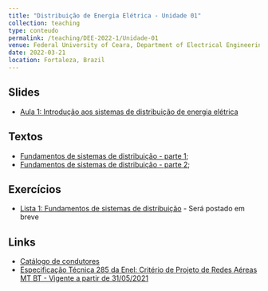 ```yaml
---
title: "Distribuição de Energia Elétrica - Unidade 01"
collection: teaching
type: conteudo
permalink: /teaching/DEE-2022-1/Unidade-01
venue: Federal University of Ceara, Department of Electrical Engineering
date: 2022-03-21
location: Fortaleza, Brazil
---
```


## Slides
- [Aula 1: Introdução aos sistemas de distribuição de energia elétrica](https://drive.google.com/file/d/1SpM9sio66z6dlkIfcSRuHMdvzk1uYKG6/view?usp=sharing) 

## Textos
- [Fundamentos de sistemas de distribuição - parte 1](https://drive.google.com/file/d/1xOUaAwrUCkIgXfrUkM_rI8wgEEnjMWiQ/view?usp=sharing);
- [Fundamentos de sistemas de distribuição - parte 2](https://drive.google.com/file/d/1lvIu-eEjsNj6V5hDJ1t1mOqe9G_AjBKq/view?usp=sharing);

## Exercícios
- [Lista 1: Fundamentos de sistemas de distribuição]() - Será postado em breve

## Links
- [Catálogo de condutores](https://drive.google.com/file/d/1j8wNQ7llOKwg1EaztDbxEMyZBW_QHeC5/view?usp=drivesdk)
- [Especificação Técnica 285 da Enel: Critério de Projeto de Redes Aéreas MT BT - Vigente a partir de 31/05/2021](https://www.eneldistribuicao.com.br/documentos/CNS-OMBR-MAT-19-0285-EDBR%20-%20Crit%C3%A9rio%20de%20Projeto%20de%20Redes%20A%C3%A9reas%20MT%20BT.pdf)
